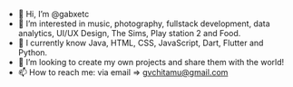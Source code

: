 - 👋 Hi, I’m @gabxetc
- 👀 I’m interested in music, photography, fullstack development, data analytics, UI/UX Design, The Sims, Play station 2 and Food.
- 🌱 I currently know Java, HTML, CSS, JavaScript, Dart, Flutter and Python.
- 💞️ I’m looking to create my own projects and share them with the world!
- 📫 How to reach me: via email => gvchitamu@gmail.com

<!---
gabxetc/gabxetc is a ✨ special ✨ repository because its `README.md` (this file) appears on your GitHub profile.
You can click the Preview link to take a look at your changes.
--->

